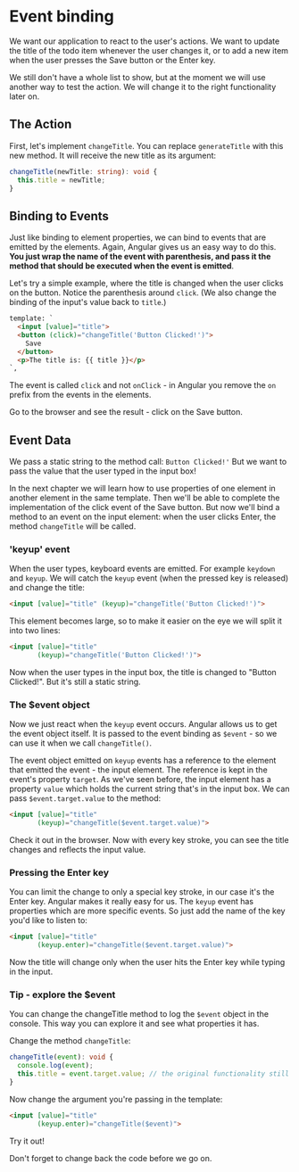 # Event binding

We want our application to react to the user's actions. We want to update the title of the todo item whenever the user changes it, or to add a new item when the user presses the Save button or the Enter key.

We still don't have a whole list to show, but at the moment we will use another way to test the action. We will change it to the right functionality later on.

## The Action
First, let's implement `changeTitle`. You can replace `generateTitle` with this new method. It will receive the new title as its argument:

```ts
changeTitle(newTitle: string): void {
  this.title = newTitle;
}
```

## Binding to Events
Just like binding to element properties, we can bind to events that are emitted by the elements. Again, Angular gives us an easy way to do this. **You just wrap the name of the event with parenthesis, and pass it the method that should be executed when the event is emitted**.

Let's try a simple example, where the title is changed when the user clicks on the button. Notice the parenthesis around `click`. (We also change the binding of the input's value back to `title`.)

```html
template: `
  <input [value]="title">
  <button (click)="changeTitle('Button Clicked!')">
    Save
  </button>
  <p>The title is: {{ title }}</p>
`,
```

The event is called `click` and not `onClick` - in Angular you remove the `on` prefix from the events in the elements.

Go to the browser and see the result - click on the Save button.

## Event Data
We pass a static string to the method call: `Button Clicked!'` But we want to pass the value that the user typed in the input box!

In the next chapter we will learn how to use properties of one element in another element in the same template. Then we'll be able to complete the implementation of the click event of the Save button. 
But now we'll bind a method to an event on the input element: when the user clicks Enter, the method `changeTitle` will be called.

### 'keyup' event
When the user types, keyboard events are emitted. For example `keydown` and `keyup`. We will catch the `keyup` event \(when the pressed key is released\) and change the title:

```html
<input [value]="title" (keyup)="changeTitle('Button Clicked!')">
```

This element becomes large, so to make it easier on the eye we will split it into two lines:

```html
<input [value]="title" 
       (keyup)="changeTitle('Button Clicked!')">
```

Now when the user types in the input box, the title is changed to "Button Clicked!". But it's still a static string.

### The $event object
Now we just react when the `keyup` event occurs. Angular allows us to get the event object itself. It is passed to the event binding as `$event` - so we can use it when we call `changeTitle()`.

The event object emitted on `keyup` events has a reference to the element that emitted the event - the input element. The reference is kept in the event's property `target`. As we've seen before, the input element has a property `value` which holds the current string that's in the input box. We can pass `$event.target.value` to the method:

```html
<input [value]="title" 
       (keyup)="changeTitle($event.target.value)">
```

Check it out in the browser. Now with every key stroke, you can see the title changes and reflects the input value.

### Pressing the Enter key
You can limit the change to only a special key stroke, in our case it's the Enter key. Angular makes it really easy for us. The `keyup` event has properties which are more specific events. So just add the name of the key you'd like to listen to:

```html
<input [value]="title" 
       (keyup.enter)="changeTitle($event.target.value)">
```

Now the title will change only when the user hits the Enter key while typing in the input.

### Tip - explore the $event
You can change the changeTitle method to log the `$event` object in the console. This way you can explore it and see what properties it has. 

Change the method `changeTitle`:
```ts
changeTitle(event): void {
  console.log(event);
  this.title = event.target.value; // the original functionality still works
}
```

Now change the argument you're passing in the template:
```html
<input [value]="title" 
       (keyup.enter)="changeTitle($event)">
```

Try it out!

Don't forget to change back the code before we go on.
